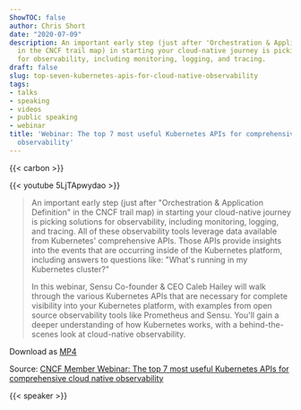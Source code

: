 ```yaml
---
ShowTOC: false
author: Chris Short
date: "2020-07-09"
description: An important early step (just after 'Orchestration & Application Definition'
  in the CNCF trail map) in starting your cloud-native journey is picking solutions
  for observability, including monitoring, logging, and tracing.
draft: false
slug: top-seven-kubernetes-apis-for-cloud-native-observability
tags:
- talks
- speaking
- videos
- public speaking
- webinar
title: 'Webinar: The top 7 most useful Kubernetes APIs for comprehensive cloud native
  observability'
---
```


{{< carbon >}}

{{< youtube 5LjTApwydao >}}

> An important early step (just after "Orchestration & Application Definition" in the CNCF trail map) in starting your cloud-native journey is picking solutions for observability, including monitoring, logging, and tracing. All of these observability tools leverage data available from Kubernetes' comprehensive APIs. Those APIs provide insights into the events that are occurring inside of the Kubernetes platform, including answers to questions like: "What's running in my Kubernetes cluster?"
>
> In this webinar, Sensu Co-founder & CEO Caleb Hailey will walk through the various Kubernetes APIs that are necessary for complete visibility into your Kubernetes platform, with examples from open source observability tools like Prometheus and Sensu. You'll gain a deeper understanding of how Kubernetes works, with a behind-the-scenes look at cloud-native observability.

Download as [MP4](https://shortcdn.com/chrisshort/The-top-7-most-useful-Kubernetes-APIs-for-comprehensive-cloud-native-observability.mp4)

Source: [CNCF Member Webinar: The top 7 most useful Kubernetes APIs for comprehensive cloud native observability](https://www.cncf.io/online-programs/the-top-7-most-useful-kubernetes-apis-for-comprehensive-cloud-native-observability)

{{< speaker >}}

